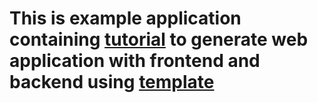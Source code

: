 # This is example application containing [tutorial](https://tmtsoftware.github.io/esw-web-app-example/0.1.0-SNAPSHOT/index.html) to generate web application with frontend and backend using [template](https://github.com/tmtsoftware/esw-web-app-template.g8)
